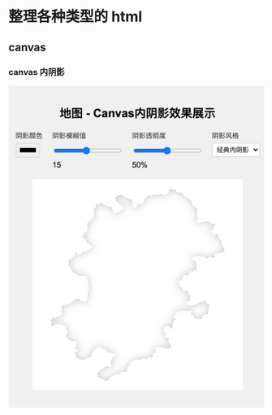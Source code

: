 # 整理各种类型的 html

## canvas

### canvas 内阴影

![](./canvas/canvas-innershadow/inner-shadow-preview.jpg)

